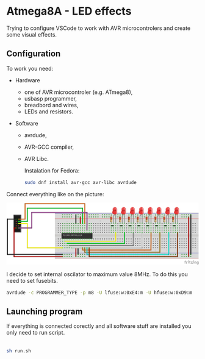 # Atmega8A - LED effects

Trying to configure VSCode to work with AVR microcontrolers and create some visual effects.

## Configuration

To work you need:
- Hardware
  - one of AVR microcontroler (e.g. ATmega8), 
  - usbasp programmer, 
  - breadbord and wires,
  - LEDs and resistors.
  
- Software
  - avrdude,
  - AVR-GCC compiler,
  - AVR Libc.

    Instalation for Fedora:

    ```Bash
    sudo dnf install avr-gcc avr-libc avrdude
    ```


Connect everything like on the picture:

![Alt breadboard](images/atmega_connections.jpg)

I decide to set internal oscilator to maximum value 8MHz. To do this you need to set fusebits.

```Bash
avrdude -c PROGRAMMER_TYPE -p m8 -U lfuse:w:0xE4:m -U hfuse:w:0xD9:m
```


## Launching program

If everything is connected corectly and all software stuff are installed you only need to run script.

```Bash

sh run.sh
```